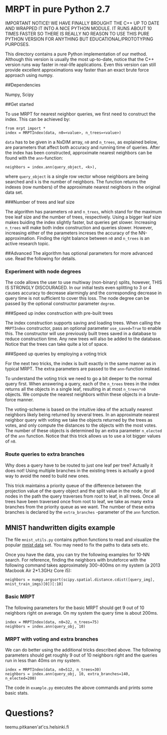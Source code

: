 # MRPT in pure Python 2.7

IMPORTANT NOTICE! WE HAVE FINALLY BROUGHT THE C++ UP TO DATE AND WRAPPED IT INTO A NICE PYTHON MODULE. IT RUNS ABOUT 10 TIMES FASTER SO THERE IS REALLY NO REASON TO USE THIS PURE PYTHON VERSION FOR ANYTHING BUT EDUCATIONAL/PROTOTYPING PURPOSES.

This directory contains a pure Python implementation of our method. Although this version is usually the most up-to-date, notice that the C++ version runs way faster in real-life applications. Even this version can still provide excellent approximations way faster than an exact brute force approach using numpy.

##Dependencies

Numpy, Scipy

##Get started

To use MRPT for nearest neighbor queries, we first need to construct the index. This can be achieved by: 
	
	from mrpt import *
	index = MRPTIndex(data, n0=<value>, n_trees=<value>)

`data` has to be given in a NxDIM array, `n0` and `n_trees`, as explained below, are parameters that affect both accuracy and running time of queries. After the index has been constructed, approximate nearest neighbors can be found with the `ann`-function:

	neighbors = index.ann(query_object, <k>),

where `query_object` is a single row vector whose neighbors are being searched and `k` is the number of neighbors. The function returns the indexes (row numbers) of the approximate nearest neighbors in the original data set.

###Number of trees and leaf size

The algorithm has parameters `n0` and `n_trees`, which stand for the maximum tree leaf size and the number of trees, respectively. Using a bigger leaf size makes buiding the index slightly faster, but queries get slower. Increasing `n_trees` will make both index construction and queries slower. However, increasing either of the parameters increses the accuracy of the NN-approximation. Finding the right balance between `n0` and `n_trees` is an active research topic.

##Advanced
The algorithm has optional parameters for more advanced use. Read the following for details.

### Experiment with node degrees
The code allows the user to use multiway (non-binary) splits, however, THIS IS STRONGLY DISCOURAGED. In our initial tests even splitting to 3 or 4 causes accuracy to decrease alarmingly and the corresponding decrease in query time is not sufficient to cover this loss. The node degree can be passed by the optional constructor parameter `degree`.

###Speed up index construction with pre-built trees

The index construction supports saving and loading trees. When calling the `MRPTIndex` constructor, pass an optional parameter `use_saved=True` to enable this. The constructor will use previously built trees saved in a database to reduce construction time. Any new trees will also be added to the database. Notice that the trees can take quite a lot of space.

###Speed up queries by employing a voting trick

For the next two tricks, the index is built exactly in the same manner as in typical MRPT. The extra parameters are passed to the `ann`-function instead. 

To understand the voting trick we need to go a bit deeper to the normal query first. When answering a query, each of the `n_trees` trees in the index returns all the objects in a single leaf, resulting in at most `n_trees*n0` objects. We compute the nearest neighbors within these objects in a brute-force manner. 

The voting-scheme is based on the intuitive idea of the actually nearest neighbors likely being returned by several trees. In an approximate nearest neighbor query with voting we take the objects returned by the trees as votes, and only compute the distances to the objects with the most votes. The number of these objects is determined by an extra parameter `n_elected` of the `ann` function. Notice that this trick allows us to use a lot bigger values of `n0`.

### Route queries to extra branches

Why does a query have to be routed to just one leaf per tree? Actually it does not! Using multiple branches in the existing trees is actually a good way to avoid the need to build new ones.

This trick maintains a priority queue of the difference between the projection value of the query object and the split value in the node, for all nodes in the path the query traverses from root to leaf, in all trees. Once all trees have been traversed once from root to leaf, we take as many extra branches from the priority queue as we want. The number of these extra branches is declared by the `extra_branches` -parameter of the `ann` function.

## MNIST handwritten digits example
The file `mnist_utils.py` contains python functions to read and visualize the popular [mnist data](http://yann.lecun.com/exdb/mnist/) set. You may need to fix the paths to data sets etc. 

Once you have the data, you can try the following examples for 10-NN search. For reference, finding the neighbors with bruteforce with the following command takes approximately 300-400ms on my system (a 2013 Macbook Air 2*1.3GHz Core i5):

    neighbors = numpy.argsort(scipy.spatial.distance.cdist([query_img], mnist_train_imgs)[0])[:10]

### Basic MRPT

The following parameters for the basic MRPT should get 9 out of 10 neighbors right on average. On my system the query time is about 200ms.
    
    index = MRPTIndex(data, n0=32, n_trees=75)
    neighbors = index.ann(query_obj, 10)

### MRPT with voting and extra branches

We can do better using the additional tricks described above. The following parameters should get roughly 9 out of 10 neighbors right and the queries run in less than 40ms on my system.

    index = MRPTIndex(data, n0=512, n_trees=30)
    neighbors = index.ann(query_obj, 10, extra_branches=140, n_elected=200)

The code in `example.py` executes the above commands and prints some basic stats.


# Questions?
teemu.pitkanen'at'cs.helsinki.fi

